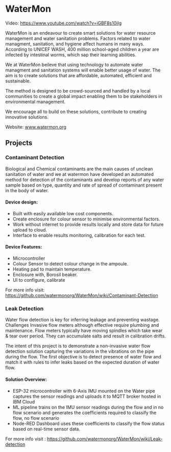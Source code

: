 # WaterMon

Video: https://www.youtube.com/watch?v=iGBF8s10iIg

WaterMon is an endeavour to create smart solutions for water resource management and water sanitation problems. Factors related to water managment, sanitation, and hygiene affect humans in many ways. According to UNICEF WASH, 400 million school-aged children a year are infected by intestinal worms, which sap their learning abilities. 

We at WaterMon beileve that using technology to automate water managment and sanitation systems will enable better usage of water. The aim is to create solutions that are affordable, automated, efficient and sustainable.

The method is designed to be crowd-sourced and handled by a local communities to create a global impact enabling them to be stakeholders in environmental management.

We encourage all to build on these solutions, contribute to creating innovative solutions.

Website: www.watermon.org
## Projects
### Contaminant Detection
Biological and Chemical contaminants are the main causes of unclean sanitation of water and we at watermon have developed an automated method for detection of the contaminants and develop reports of any water sample based on type, quantity and rate of spread of contaminant present in the body of water.

#### Device design:  
* Built with easily available low cost components.
* Create enclosure for colour sensor to minimise environmental factors.
* Work without internet to provide results locally and store data for future upload to cloud.
* Interface to enable results monitoring, calibration for each test.

#### Device Features:
* Microcontroller
* Colour Sensor to detect colour change in the ampoule.
* Heating pad to maintain temperature.
* Enclosure with, Borosil beaker.
* UI to configure, calibrate

For more info visit: https://github.com/watermonorg/WaterMon/wiki/Contaminant-Detection

### Leak Detection

Water flow detection is key for inferring leakage and preventing wastage.
Challenges Invasive flow meters although effective require plumbing and maintenance. Flow meters typically have moving spindles which take wear & tear over period. They can accumulate salts and result in calibration drifts.

The intent of this project is to demonstrate a non-invasive water flow detection solution capturing the variations in the vibrations on the pipe during the flow. The first objective is to detect presence of water flow and match it with rules to infer leaks based on the expected duration of water flow.

#### Solution Overview:

* ESP-32 microcontroller with 6-Axis IMU mounted on the Water pipe captures the sensor readings and uploads it to MQTT broker hosted in IBM Cloud
* ML pipeline trains on the IMU sensor readings during the flow and in no flow scenario and generates the coefficients required to classify the flow, no flow scenario
* Node-RED Dashboard uses these coefficients to classify the flow status based on real-time sensor data.

For more info visit : https://github.com/watermonorg/WaterMon/wiki/Leak-detection
